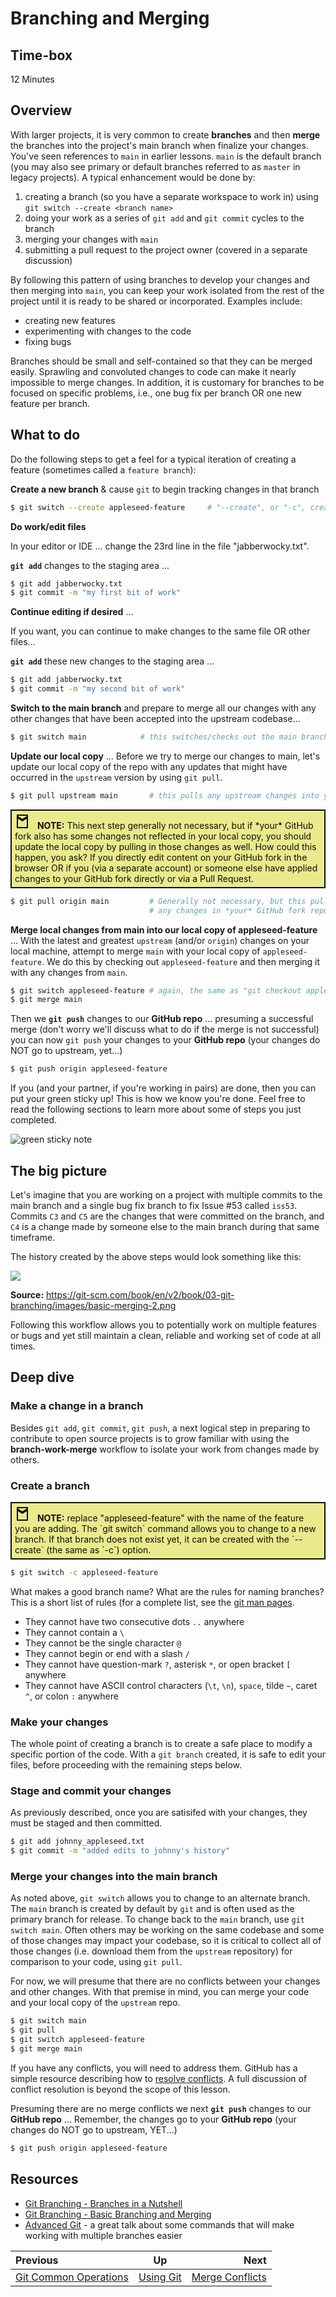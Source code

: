 <!-- begin auto-generated title section -->
# Branching and Merging
<!-- end auto-generated section -->


## Time-box

12 Minutes

## Overview

With larger projects, it is very common to create **branches** and then **merge** the branches into the project's main branch when finalize your changes. You've seen references to `main` in earlier lessons. `main` is the default branch (you may also see primary or default branches referred to as `master` in legacy projects). A typical enhancement would be done by:

1. creating a branch (so you have a separate workspace to work in) using `git switch --create <branch name>`
1. doing your work as a series of `git add` and `git commit` cycles to the branch
1. merging your changes with `main`
1. submitting a pull request to the project owner (covered in a separate discussion)

By following this pattern of using branches to develop your changes and then merging into `main`, you can keep your work isolated from the rest of the project until it is ready to be shared or incorporated. Examples include:

* creating new features
* experimenting with changes to the code
* fixing bugs

Branches should be small and self-contained so that they can be merged easily. Sprawling and convoluted changes to code can make it nearly impossible to merge changes. In addition, it is customary for branches to be focused on specific problems, i.e., one bug fix per branch OR one new feature per branch.

## What to do

Do the following steps to get a feel for a typical iteration of creating a feature (sometimes called a `feature branch`):

**Create a new branch** & cause `git` to begin tracking changes in that branch

```bash
$ git switch --create appleseed-feature     # "--create", or "-c", creates a new branch named "appleseed-feature"
```

**Do work/edit files**

In your editor or IDE ... change the 23rd line in the file "jabberwocky.txt".

**`git add`** changes to the staging area ...

```bash
$ git add jabberwocky.txt
$ git commit -m "my first bit of work"
```

**Continue editing if desired** ...

If you want, you can continue to make changes to the same file OR other files...

**`git add`** these new changes to the staging area ...

```bash
$ git add jabberwocky.txt
$ git commit -m "my second bit of work"
```

**Switch to the main branch** and prepare to merge all our changes with any other changes that have been accepted into the upstream codebase...

```bash
$ git switch main            # this switches/checks out the main branch and is the same as "git checkout main"
```

**Update our local copy** ... Before we try to merge our changes to main, let's update our local copy of the repo with any updates that might have occurred in the `upstream` version by using `git pull`.

```bash
$ git pull upstream main       # this pulls any upstream changes into your computer
```


<div style="background-color: #eaea8d; border: 2px solid #0e0e0e; padding: 5px; color:#0e0e0e">
  <svg xmlns="http://www.w3.org/2000/svg" width="24" height="24" viewBox="0 0 24 24" fill="none" stroke="currentColor" stroke-width="2" stroke-linecap="round" stroke-linejoin="round" style="margin-right: 8px;">
    <path d="M4 2v20h16V2H4zm16 2l-8 5-8-5M4 6l8 5 8-5" />
  </svg>
  <b>NOTE:</b> This next step generally not necessary, but if *your* GitHub fork also has some changes not reflected in your local copy, you should update the local copy by pulling in those changes as well. How could this happen, you ask? If you directly edit content on your GitHub fork in the browser OR if you (via a separate account) or someone else have applied changes to your GitHub fork directly or via a Pull Request.
</div>



```bash
$ git pull origin main         # Generally not necessary, but this pulls
                               # any changes in *your* GitHub fork repo to your computer
```

**Merge local changes from main into our local copy of appleseed-feature** ... With the latest and greatest `upstream` (and/or `origin`) changes on your local machine, attempt to merge `main` with your local copy of `appleseed-feature`. We do this by checking out `appleseed-feature` and then merging it with any changes from `main`.

```bash
$ git switch appleseed-feature # again, the same as "git checkout appleseed-feature"
$ git merge main
```

Then we **`git push`** changes to our **GitHub repo** ... presuming a successful merge (don't worry we'll discuss what to do if the merge is not successful) you can now `git push` your changes to your **GitHub repo** (your changes do NOT go to upstream, yet...)

```bash
$ git push origin appleseed-feature
```

If you (and your partner, if you're working in pairs) are done, then you can put your green sticky up! This is how we know you're done. Feel free to read the following sections to learn more about some of steps you just completed.

![green sticky note](images/Sticky-Note-02-Green-300px.png)

## The big picture

Let's imagine that you are working on a project with multiple commits to the main branch and a single bug fix branch to fix Issue #53 called `iss53`. Commits `C3` and `C5` are the changes that were committed on the branch, and `C4` is a change made by someone else to the main branch during that same timeframe.

The history created by the above steps would look something like this:

<img src="https://git-scm.com/book/en/v2/book/03-git-branching/images/basic-merging-2.png">

**Source:** https://git-scm.com/book/en/v2/book/03-git-branching/images/basic-merging-2.png

Following this workflow allows you to potentially work on multiple features or bugs and yet still maintain a clean, reliable and working set of code at all times.

## Deep dive

### Make a change in a branch

Besides `git add`, `git commit`, `git push`, a next logical step in preparing to contribute to open source projects is to grow familiar with using the **branch-work-merge** workflow to isolate your work from changes made by others.

### Create a branch


<div style="background-color: #eaea8d; border: 2px solid #0e0e0e; padding: 5px; color:#0e0e0e">
  <svg xmlns="http://www.w3.org/2000/svg" width="24" height="24" viewBox="0 0 24 24" fill="none" stroke="currentColor" stroke-width="2" stroke-linecap="round" stroke-linejoin="round" style="margin-right: 8px;">
    <path d="M4 2v20h16V2H4zm16 2l-8 5-8-5M4 6l8 5 8-5" />
  </svg>
 <b>NOTE:</b> replace "appleseed-feature" with the name of the feature you are adding. The `git switch` command allows you to change to a new branch. If that branch does not exist yet, it can be created with the `--create` (the same as `-c`) option.
</div>


```bash
$ git switch -c appleseed-feature
```

What makes a good branch name? What are the rules for naming branches? This is a short list of rules (for a complete list, see the [git man pages](https://mirrors.edge.kernel.org/pub/software/scm/git/docs/git-check-ref-format.html).

* They cannot have two consecutive dots `..` anywhere
* They cannot contain a `\`
* They cannot be the single character `@`
* They cannot begin or end with a slash `/`
* They cannot have question-mark `?`, asterisk `*`, or open bracket `[` anywhere
* They cannot have ASCII control characters (`\t`, `\n`), `space`, tilde `~`, caret `^`, or colon `:` anywhere

### Make your changes

The whole point of creating a branch is to create a safe place to modify a specific portion of the code. With a `git branch` created, it is safe to edit your files, before proceeding with the remaining steps below.

### Stage and commit your changes

As previously described, once you are satisifed with your changes, they must be staged and then committed.

```bash
$ git add johnny_appleseed.txt
$ git commit -m "added edits to johnny's history"
```

### Merge your changes into the main branch

As noted above, `git switch` allows you to change to an alternate branch. The `main` branch is created by default by `git` and is often used as the primary branch for release. To change back to the `main` branch, use `git switch main`. Often others may be working on the same codebase and some of those changes may impact your codebase, so it is critical to collect all of those changes (i.e. download them from the `upstream` repository) for comparison to your code, using `git pull`.

For now, we will presume that there are no conflicts between your changes and other changes. With that premise in mind, you can merge your code and your local copy of the `upstream` repo.

```bash
$ git switch main
$ git pull
$ git switch appleseed-feature
$ git merge main
```

If you have any conflicts, you will need to address them. GitHub has a simple resource describing how to [resolve conflicts](https://help.github.com/articles/resolving-a-merge-conflict-using-the-command-line/). A full discussion of conflict resolution is beyond the scope of this lesson.

Presuming there are no merge conflicts we next **`git push`** changes to our **GitHub repo** ... 
Remember, the changes go to your **GitHub repo** (your changes do NOT go to upstream, YET...)

```bash
$ git push origin appleseed-feature
```

## Resources

* [Git Branching - Branches in a Nutshell](https://git-scm.com/book/en/v2/Git-Branching-Branches-in-a-Nutshell)
* [Git Branching - Basic Branching and Merging](https://git-scm.com/book/en/v2/Git-Branching-Basic-Branching-and-Merging)
* [Advanced Git](https://youtu.be/4EOZvow1mk4) - a great talk about some commands that will make working with multiple branches easier

<!-- begin auto-generated nav-links section -->
| Previous                                            |               Up               |                                        Next |
| :-------------------------------------------------- | :----------------------------: | ------------------------------------------: |
| [Git Common Operations](./git_common_operations.md) | [Using Git](./git_overview.md) | [Merge Conflicts](./git_merge_conflicts.md) |
<!-- end auto-generated section -->
